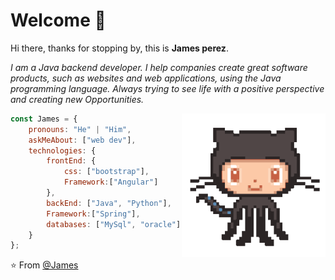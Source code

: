 # Welcome 👋
Hi there, thanks for stopping by, this is **James perez**.

_I am a Java backend developer. I help companies create great software products,
such as websites and web applications, using the Java programming language.
Always trying to see life with a positive perspective and creating new Opportunities._

<img align='right' src="https://raw.githubusercontent.com/iCharlesZ/FigureBed/master/img/octocat.gif" width="230">

```javascript
const James = {
    pronouns: "He" | "Him",
    askMeAbout: ["web dev"],
    technologies: {
        frontEnd: {
            css: ["bootstrap"],
            Framework:["Angular"]
        },
        backEnd: ["Java", "Python"],
        Framework:["Spring"],
        databases: ["MySql", "oracle"],
    }
};
```


⭐️ From [@James](https://github.com/Hursarior)
